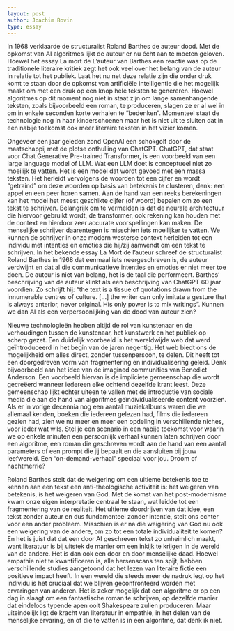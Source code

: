 ```yaml
---
layout: post
author: Joachim Bovin
type: essay
---
```


In 1968 verklaarde de structuralist Roland Barthes de auteur dood. Met de opkomst van AI algoritmes lijkt de auteur er nu écht aan te moeten geloven. Hoewel het essay La mort de L’auteur van Barthes een reactie was op de traditionele literaire kritiek zegt het ook veel over het belang van de auteur in relatie tot het publiek. Laat het nu net deze relatie zijn die onder druk komt te staan door de opkomst van artificiële intelligentie die het mogelijk maakt om met een druk op een knop hele teksten te genereren. Hoewel algoritmes op dit moment nog niet in staat zijn om lange samenhangende teksten, zoals bijvoorbeeld een roman, te produceren, slagen ze er al wel in om in enkele seconden korte verhalen te “bedenken”. Momenteel staat de technologie nog in haar kinderschoenen maar het is niet uit te sluiten dat in een nabije toekomst ook meer literaire teksten in het vizier komen. 

Ongeveer een jaar geleden zond OpenAI een schokgolf door de maatschappij met de plotse onthulling van ChatGPT. ChatGPT, dat staat voor Chat Generative Pre-trained Transformer, is een voorbeeld van een large language model of LLM. Wat een LLM doet is conceptueel niet zo moeilijk te vatten. Het is een model dat wordt gevoed met een massa teksten. Het herleidt vervolgens de woorden tot een cijfer en wordt “getraind” om deze woorden op basis van betekenis te clusteren, denk: een appel en een peer horen samen. Aan de hand van een reeks berekeningen kan het model het meest geschikte cijfer (of woord) bepalen om zo een tekst te schrijven. Belangrijk om te vermelden is dat de neurale architectuur die hiervoor gebruikt wordt, de transformer, ook rekening kan houden met de context en hierdoor zeer accurate voorspellingen kan maken. De menselijke schrijver daarentegen is misschien iets moeilijker te vatten. We kunnen de schrijver in onze modern westerse context herleiden tot een individu met intenties en emoties die hij/zij aanwendt om een tekst te schrijven. In het bekende essay La Mort de l’auteur schreef de structuralist Roland Barthes in 1968 dat eenmaal iets neergeschreven is, de auteur verdwijnt en dat al die communicatieve intenties en emoties er niet meer toe doen. De auteur is niet van belang, het is de taal die performeert. Barthes’ beschrijving van de auteur klinkt als een beschrijving van ChatGPT 60 jaar voordien. Zo schrijft hij: “the text is a tissue of quotations drawn from the innumerable centres of culture. […] the writer can only imitate a gesture that is always anterior, never original. His only power is to mix writings”. Kunnen we dan AI als een verpersoonlijking van de dood van auteur zien?

Nieuwe technologieën hebben altijd de rol van kunstenaar en de verhoudingen tussen de kunstenaar, het kunstwerk en het publiek op scherp gezet. Een duidelijk voorbeeld is het wereldwijde web dat werd geïntroduceerd in het begin van de jaren negentig. Het web biedt ons de mogelijkheid om alles direct, zonder tussenpersoon, te delen. Dit heeft tot een doorgedreven vorm van fragmentering en individualisering geleid. Denk bijvoorbeeld aan het idee van de imagined communities van Benedict Anderson. Een voorbeeld hiervan is de impliciete gemeenschap die wordt gecreëerd wanneer iedereen elke ochtend dezelfde krant leest. Deze  gemeenschap lijkt echter uiteen  te vallen met de introductie van sociale media die aan de hand van algoritmes geïndividualiseerde content voorzien. Als er in vorige decennia nog een aantal muziekalbums waren die we allemaal kenden, boeken die iedereen gelezen had, films die iedereen gezien had, zien we nu meer en meer een opdeling in verschillende niches, voor ieder wat wils. Stel je een scenario in een nabije toekomst voor waarin we op enkele minuten een persoonlijk verhaal kunnen laten schrijven door een algoritme, een roman die geschreven wordt aan de hand van een aantal parameters of een prompt die jij bepaalt en die aansluiten bij jouw leefwereld. Een “on-demand-verhaal” speciaal voor jou. Droom of nachtmerrie?

Roland Barthes stelt dat de weigering om een ultieme betekenis toe te kennen aan een tekst een anti-theologische activiteit is: het weigeren van betekenis, is het weigeren van God. Met de komst van het post-modernisme kwam onze eigen interpretatie centraal te staan, wat leidde tot een fragmentering van de realiteit. Het ultieme doordrijven van dat idee, een tekst zonder auteur en dus fundamenteel zonder intentie, stelt ons echter voor een ander probleem. Misschien is er na die weigering van God nu ook een weigering van de andere, om zo tot een totale individualiteit te komen? En het is juist dat dat een door AI geschreven tekst zo unheimlich maakt, want literatuur is bij uitstek de manier om een inkijk te krijgen in de wereld van de andere. Het is dan ook een door en door  menselijke daad. Hoewel empathie niet te kwantificeren is, alle hersenscans ten spijt, hebben verschillende studies aangetoond dat het lezen van literaire fictie een positieve impact heeft. In een wereld die steeds meer de nadruk legt op het individu is het cruciaal dat we blijven geconfronteerd worden met ervaringen van anderen.  Het is zeker mogelijk dat een algoritme er op een dag in slaagt om een fantastische roman te schrijven, op dezelfde manier dat eindeloos typende apen ooit Shakespeare zullen produceren. Maar uiteindelijk ligt de kracht van literatuur in empathie, in het delen van de menselijke ervaring, en of die te vatten is in een algoritme, dat denk ik niet.
